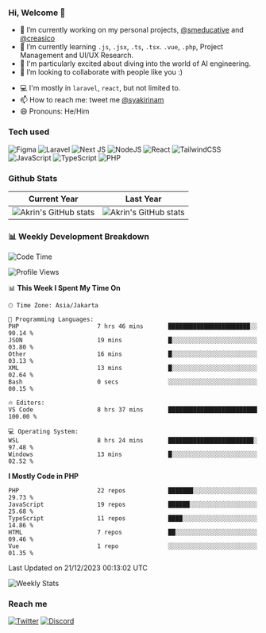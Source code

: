 ### Hi, Welcome 👋

<!--
**akrindev/akrindev** is a ✨ _special_ ✨ repository because its `README.md` (this file) appears on your GitHub profile.

Here are some ideas to get you started:
-->


- 🔭 I’m currently working on my personal projects, [@smeducative](https://github.com/smeducative) and [@creasico](https://github.com/creasico)
- 🌱 I’m currently learning `.js`, `.jsx`, `.ts`, `.tsx`. `.vue`, `.php`, Project Management and UI/UX Research.
- 🤖 I'm particularly excited about diving into the world of AI engineering.
- 👯 I’m looking to collaborate with people like you :)
<!-- - 🤔 I’m looking for help with ... -->
- 💻 I'm mostly in `laravel`, `react`, but not limited to.
- 📫 How to reach me: tweet me [@syakirinam](https://twitter.com/syakirinam)
- 😄 Pronouns: He/Him

### Tech used

![Figma](https://img.shields.io/badge/figma-%23F24E1E.svg?style=for-the-badge&logo=figma&logoColor=white)
![Laravel](https://img.shields.io/badge/laravel-%23FF2D20.svg?style=for-the-badge&logo=laravel&logoColor=white)
![Next JS](https://img.shields.io/badge/Next-black?style=for-the-badge&logo=next.js&logoColor=white)
![NodeJS](https://img.shields.io/badge/node.js-6DA55F?style=for-the-badge&logo=node.js&logoColor=white)
![React](https://img.shields.io/badge/react-%2320232a.svg?style=for-the-badge&logo=react&logoColor=%2361DAFB)
![TailwindCSS](https://img.shields.io/badge/tailwindcss-%2338B2AC.svg?style=for-the-badge&logo=tailwind-css&logoColor=white)
![JavaScript](https://img.shields.io/badge/javascript-%23323330.svg?style=for-the-badge&logo=javascript&logoColor=%23F7DF1E)
![TypeScript](https://img.shields.io/badge/typescript-%23007ACC.svg?style=for-the-badge&logo=typescript&logoColor=white)
![PHP](https://img.shields.io/badge/php-%23777BB4.svg?style=for-the-badge&logo=php&logoColor=white)



### Github Stats
| Current Year | Last Year |
|-----|-----|
|![Akrin's GitHub stats](https://github-readme-stats.vercel.app/api?username=akrindev&show_icons=true&theme=react&count_private=true)|![Akrin's GitHub stats](https://github-readme-stats.vercel.app/api?username=akrindev&show_icons=true&theme=react&count_private=true&include_all_commits=true)|

### 📊 Weekly Development Breakdown

<!--START_SECTION:waka-->
![Code Time](http://img.shields.io/badge/Code%20Time-1%2C341%20hrs%2029%20mins-blue)

![Profile Views](http://img.shields.io/badge/Profile%20Views-20-blue)

📊 **This Week I Spent My Time On** 

```text
🕑︎ Time Zone: Asia/Jakarta

💬 Programming Languages: 
PHP                      7 hrs 46 mins       ███████████████████████░░   90.14 % 
JSON                     19 mins             █░░░░░░░░░░░░░░░░░░░░░░░░   03.80 % 
Other                    16 mins             █░░░░░░░░░░░░░░░░░░░░░░░░   03.13 % 
XML                      13 mins             █░░░░░░░░░░░░░░░░░░░░░░░░   02.64 % 
Bash                     0 secs              ░░░░░░░░░░░░░░░░░░░░░░░░░   00.15 % 

🔥 Editors: 
VS Code                  8 hrs 37 mins       █████████████████████████   100.00 % 

💻 Operating System: 
WSL                      8 hrs 24 mins       ████████████████████████░   97.48 % 
Windows                  13 mins             █░░░░░░░░░░░░░░░░░░░░░░░░   02.52 % 
```

**I Mostly Code in PHP** 

```text
PHP                      22 repos            ███████░░░░░░░░░░░░░░░░░░   29.73 % 
JavaScript               19 repos            ██████░░░░░░░░░░░░░░░░░░░   25.68 % 
TypeScript               11 repos            ████░░░░░░░░░░░░░░░░░░░░░   14.86 % 
HTML                     7 repos             ██░░░░░░░░░░░░░░░░░░░░░░░   09.46 % 
Vue                      1 repo              ░░░░░░░░░░░░░░░░░░░░░░░░░   01.35 % 
```




 Last Updated on 21/12/2023 00:13:02 UTC
<!--END_SECTION:waka-->

![Weekly Stats](https://github-readme-stats.vercel.app/api/wakatime?username=akrindev&theme=github_dark&layout=compact)


### Reach me
[![Twitter](https://img.shields.io/badge/Twitter-%231DA1F2.svg?style=for-the-badge&logo=Twitter&logoColor=white)](https://twitter.com/syakirinam)
[![Discord](https://img.shields.io/badge/discord-%237289DA.svg?style=for-the-badge&logo=discord&logoColor=white)
](https://discordapp.com/users/561994027054923863)
